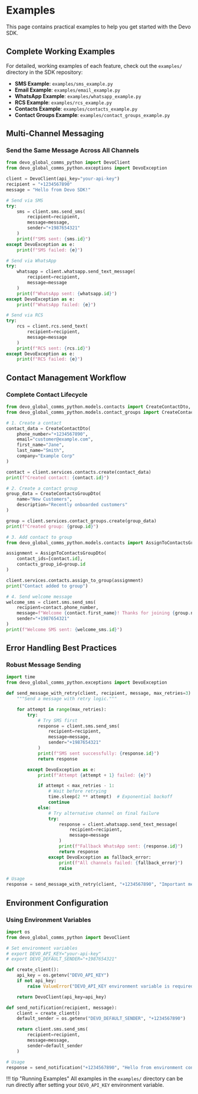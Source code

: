 # Examples

This page contains practical examples to help you get started with the Devo SDK.

## Complete Working Examples

For detailed, working examples of each feature, check out the `examples/` directory in the SDK repository:

- **SMS Example**: `examples/sms_example.py`
- **Email Example**: `examples/email_example.py`
- **WhatsApp Example**: `examples/whatsapp_example.py`
- **RCS Example**: `examples/rcs_example.py`
- **Contacts Example**: `examples/contacts_example.py`
- **Contact Groups Example**: `examples/contact_groups_example.py`

## Multi-Channel Messaging

### Send the Same Message Across All Channels

```python
from devo_global_comms_python import DevoClient
from devo_global_comms_python.exceptions import DevoException

client = DevoClient(api_key="your-api-key")
recipient = "+1234567890"
message = "Hello from Devo SDK!"

# Send via SMS
try:
    sms = client.sms.send_sms(
        recipient=recipient,
        message=message,
        sender="+1987654321"
    )
    print(f"SMS sent: {sms.id}")
except DevoException as e:
    print(f"SMS failed: {e}")

# Send via WhatsApp
try:
    whatsapp = client.whatsapp.send_text_message(
        recipient=recipient,
        message=message
    )
    print(f"WhatsApp sent: {whatsapp.id}")
except DevoException as e:
    print(f"WhatsApp failed: {e}")

# Send via RCS
try:
    rcs = client.rcs.send_text(
        recipient=recipient,
        message=message
    )
    print(f"RCS sent: {rcs.id}")
except DevoException as e:
    print(f"RCS failed: {e}")
```

## Contact Management Workflow

### Complete Contact Lifecycle

```python
from devo_global_comms_python.models.contacts import CreateContactDto, UpdateContactDto
from devo_global_comms_python.models.contact_groups import CreateContactsGroupDto

# 1. Create a contact
contact_data = CreateContactDto(
    phone_number="+1234567890",
    email="customer@example.com",
    first_name="Jane",
    last_name="Smith",
    company="Example Corp"
)

contact = client.services.contacts.create(contact_data)
print(f"Created contact: {contact.id}")

# 2. Create a contact group
group_data = CreateContactsGroupDto(
    name="New Customers",
    description="Recently onboarded customers"
)

group = client.services.contact_groups.create(group_data)
print(f"Created group: {group.id}")

# 3. Add contact to group
from devo_global_comms_python.models.contacts import AssignToContactsGroupDto

assignment = AssignToContactsGroupDto(
    contact_ids=[contact.id],
    contacts_group_id=group.id
)

client.services.contacts.assign_to_group(assignment)
print("Contact added to group")

# 4. Send welcome message
welcome_sms = client.sms.send_sms(
    recipient=contact.phone_number,
    message=f"Welcome {contact.first_name}! Thanks for joining {group.name}.",
    sender="+1987654321"
)
print(f"Welcome SMS sent: {welcome_sms.id}")
```

## Error Handling Best Practices

### Robust Message Sending

```python
import time
from devo_global_comms_python.exceptions import DevoException

def send_message_with_retry(client, recipient, message, max_retries=3):
    """Send a message with retry logic."""

    for attempt in range(max_retries):
        try:
            # Try SMS first
            response = client.sms.send_sms(
                recipient=recipient,
                message=message,
                sender="+1987654321"
            )
            print(f"SMS sent successfully: {response.id}")
            return response

        except DevoException as e:
            print(f"Attempt {attempt + 1} failed: {e}")

            if attempt < max_retries - 1:
                # Wait before retrying
                time.sleep(2 ** attempt)  # Exponential backoff
                continue
            else:
                # Try alternative channel on final failure
                try:
                    response = client.whatsapp.send_text_message(
                        recipient=recipient,
                        message=message
                    )
                    print(f"Fallback WhatsApp sent: {response.id}")
                    return response
                except DevoException as fallback_error:
                    print(f"All channels failed: {fallback_error}")
                    raise

# Usage
response = send_message_with_retry(client, "+1234567890", "Important message!")
```

## Environment Configuration

### Using Environment Variables

```python
import os
from devo_global_comms_python import DevoClient

# Set environment variables
# export DEVO_API_KEY="your-api-key"
# export DEVO_DEFAULT_SENDER="+1987654321"

def create_client():
    api_key = os.getenv("DEVO_API_KEY")
    if not api_key:
        raise ValueError("DEVO_API_KEY environment variable is required")

    return DevoClient(api_key=api_key)

def send_notification(recipient, message):
    client = create_client()
    default_sender = os.getenv("DEVO_DEFAULT_SENDER", "+1234567890")

    return client.sms.send_sms(
        recipient=recipient,
        message=message,
        sender=default_sender
    )

# Usage
response = send_notification("+1234567890", "Hello from environment config!")
```

!!! tip "Running Examples"
    All examples in the `examples/` directory can be run directly after setting your `DEVO_API_KEY` environment variable.
